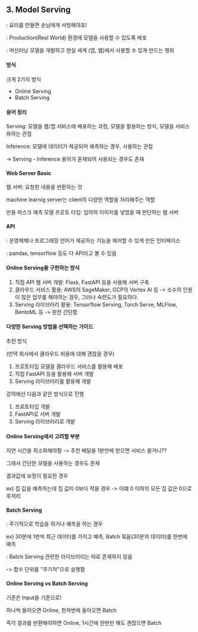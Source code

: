 ## 3. Model Serving

: 요리를 만들면 손님에게 서빙해야죠!

: Production(Real World) 환경에 모델을 사용할 수 있도록 배포

: 머신러닝 모델을 개발하고 현실 세계 (앱, 웹)에서 사용할 수 있게 만드는 행위



#### 방식

크게 2가지 방식

- Online Serving
- Batch Serving



#### 용어  정리

Serving: 모델을 웹/앱 서비스에 배포하는 과정, 모델을 활용하는 방식, 모델을 서비스화하는 관점

Inference: 모델에 데이터가 제공되어 예측하는 경우, 사용하는 관점

-> Serving - Inference 용어가 혼재되어 사용되는 경우도 존재



#### Web Server Basic

웹 서버: 요청한 내용을 반환하는 것

machine learnig server는 client의 다양한 역할을 처리해주는 역할

만들 마스크 예측 모델 프로토 타입: 임의의 이미지를 넣었을 때 판단하는 웹 서버



#### API

: 운영체제나 프로그래밍 언어가 제공하는 기능을 제어할 수 있게 만든 인터페이스

: pandas, tensorflow 등도 다 API라고 볼 수 있음



#### Online Serving을 구현하는 방식

1. 직접 API 웹 서버 개발: Flask, FastAPI 등을 사용해 서버 구축
2. 클라우드 서비스 활용: AWS의 SageMaker, GCP의 Vertex AI 등 -> 소수의 인원이 많은 업무를 해야하는 경우, 그러나 숙련도가 필요하다. 
3. Serving 라이브러리 활용: Tensorflow Serving, Torch Serve, MLFlow, BentoML 등 -> 완전 간단함



#### 다양한 Serving 방법을 선택하는 가이드

추천 방식

(만약 회사에서 클라우드 비용에 대해 괜찮을 경우)

1. 프로토타입 모델을 클라우드 서비스를 활용해 배포
2. 직접 FastAPI 등을 활용해 서버 개발
3. Serving 라이브러리를 활용해 개발



강의에선 다음과 같은 방식으로 진행

1. 프로토타입 개발
2. FastAPI로 서버 개발
3. Serving 라이브러리로 개발



#### Online Serving에서 고려할 부분

지연 시간을 최소화해야함 -> 추천 배달을 1분만에 받으면 서비스 쓸거니??

그래서 간단한 모델을 사용하는 경우도 존재



결과값에 보정이 필요한 경우

ex) 집 값을 예측하는데 집 값이 0보다 작을 경우 -> 이떄 0 이하의 모든 집 값은 0으로 후처리



#### Batch Serving

: 주기적으로 학습을 하거나 예측을 하는 경우

ex) 30분에 1번씩 최근 데이터를 가지고 예측, Batch 묶음(30분의 데이터)를 한번에 예측

: Batch Serving 관련한 라이브러리는 따로 존재하지 않음

-> 함수 단위를 "주기적"으로 실행함



#### Online Serving vs Batch Serving

기준은 Input을 기준으로!

하나씩 들어오면 Online, 한꺼번에 들어오면 Batch

즉각 결과를 반환해야하면 Online, 1시간에 한번만 해도 괜찮으면 Batch









 